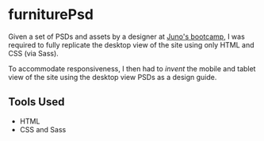 # furniturePsd

Given a set of PSDs and assets by a designer at [Juno's bootcamp](https://junocollege.com/bootcamp/), I was required to fully replicate the desktop view of the site using only HTML and CSS (via Sass).

To accommodate responsiveness, I then had to *invent* the mobile and tablet view of the site using the desktop view PSDs as a design guide.

## Tools Used

* HTML
* CSS and Sass
